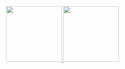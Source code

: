 <div>
  <a href="https://github.com/edufolly">
    <img height="150em" src="https://github-readme-stats.vercel.app/api?username=edufolly&theme=github_dark&show_icons=true&include_all_commits=true&count_private=true&locale=pt-br"/>
  <img height="150em" src="https://github-readme-stats.vercel.app/api/top-langs/?username=edufolly&layout=compact&theme=github_dark&locale=pt-br"/>
  </a>
</div>
